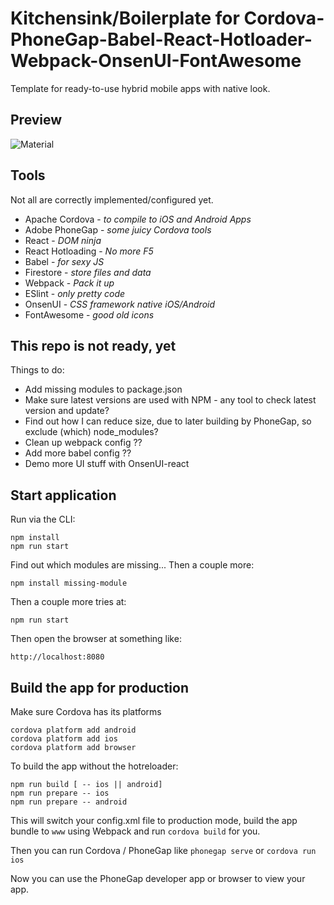 # Kitchensink/Boilerplate for Cordova-PhoneGap-Babel-React-Hotloader-Webpack-OnsenUI-FontAwesome
Template for ready-to-use hybrid mobile apps with native look.

## Preview
![Material](https://raw.github.com/vonubisch/Cordova-PhoneGap-Babel-React-Hotloader-Webpack-OnsenUI-FontAwesome/master/res/demo/preview-android.jpg)

## Tools
Not all are correctly implemented/configured yet.
- Apache Cordova - *to compile to iOS and Android Apps*
- Adobe PhoneGap - *some juicy Cordova tools*
- React - *DOM ninja*
- React Hotloading - *No more F5*
- Babel - *for sexy JS*
- Firestore - *store files and data*
- Webpack - *Pack it up*
- ESlint - *only pretty code*
- OnsenUI - *CSS framework native iOS/Android*
- FontAwesome - *good old icons*

## This repo is not ready, yet
Things to do:
- Add missing modules to package.json
- Make sure latest versions are used with NPM - any tool to check latest version and update?
- Find out how I can reduce size, due to later building by PhoneGap, so exclude (which) node_modules?
- Clean up webpack config ??
- Add more babel config ??
- Demo more UI stuff with OnsenUI-react

## Start application
Run via the CLI:
```
npm install
npm run start
```
Find out which modules are missing... Then a couple more:
```
npm install missing-module
```
Then a couple more tries at:
```
npm run start
```
Then open the browser at something like:
```
http://localhost:8080
```

## Build the app for production
Make sure Cordova has its platforms
```
cordova platform add android
cordova platform add ios
cordova platform add browser
```
To build the app without the hotreloader:
```
npm run build [ -- ios || android]
npm run prepare -- ios
npm run prepare -- android
```
This will switch your config.xml file to production mode, build the app bundle to `www` using Webpack and run `cordova build` for you.

Then you can run Cordova / PhoneGap like `phonegap serve` or `cordova run ios`

Now you can use the PhoneGap developer app or browser to view your app.
